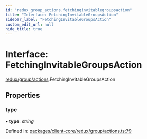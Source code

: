 ```yaml
---
id: "redux_group_actions.fetchinginvitablegroupsaction"
title: "Interface: FetchingInvitableGroupsAction"
sidebar_label: "FetchingInvitableGroupsAction"
custom_edit_url: null
hide_title: true
---
```


# Interface: FetchingInvitableGroupsAction

[redux/group/actions](../modules/redux_group_actions.md).FetchingInvitableGroupsAction

## Properties

### type

• **type**: *string*

Defined in: [packages/client-core/redux/group/actions.ts:79](https://github.com/xr3ngine/xr3ngine/blob/56376a778/packages/client-core/redux/group/actions.ts#L79)
